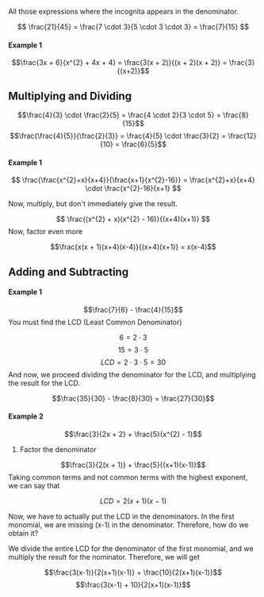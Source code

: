 All those expressions where the incognita appears in the denominator.

$$
\frac{21}{45} = \frac{7 \cdot 3}{5 \cdot 3 \cdot 3} = \frac{7}{15}
$$



#### Example 1

$$\frac{3x + 6}{x^{2} + 4x + 4} = \frac{3(x + 2)}{(x + 2)(x + 2)} = \frac{3}{(x+2)}$$



## Multiplying and Dividing
$$\frac{4}{3} \cdot \frac{2}{5} = \frac{4 \cdot 2}{3 \cdot 5} = \frac{8}{15}$$$$\frac{\frac{4}{5}}{\frac{2}{3}} = \frac{4}{5} \cdot \frac{3}{2} = \frac{12}{10} = \frac{6}{5}$$
#### Example 1

$$ \frac{\frac{x^{2}+x}{x+4}}{\frac{x+1}{x^{2}-16}} = \frac{x^{2}+x}{x+4} \cdot \frac{x^{2}-16}{x+1} $$

Now, multiply, but don't immediately give the result.

$$
\frac{(x^{2} + x)(x^{2} - 16)}{(x+4)(x+1)} $$Now, factor even more

$$\frac{x(x + 1)(x+4)(x-4)}{(x+4)(x+1)} = x(x-4)$$
## Adding and Subtracting

#### Example 1

$$\frac{7}{6} - \frac{4}{15}$$
You must find the LCD (Least Common Denominator)

$$ 6 = 2 \cdot 3$$
$$15 = 3 \cdot 5$$
$$LCD = 2 \cdot 3 \cdot 5 = 30 $$
And now, we proceed dividing the denominator for the LCD, and multiplying the result for the LCD.

$$\frac{35}{30} - \frac{8}{30} = \frac{27}{30}$$

#### Example 2

$$\frac{3}{2x + 2} + \frac{5}{x^{2} - 1}$$
1. Factor the denominator

$$\frac{3}{2(x + 1)} + \frac{5}{(x+1)(x-1)}$$ 
Taking common terms and not common terms with the highest exponent, we can say that

$$LCD = 2(x+1)(x-1)$$

Now, we have to actually put the LCD in the denominators. In the first monomial, we are missing (x-1) in the denominator. Therefore, how do we obtain it?

We divide the entire LCD for the denominator of the first monomial, and we multiply the result for the nominator. Therefore, we will get

$$\frac{3(x-1)}{2(x+1)(x-1)} + \frac{10}{2(x+1)(x-1)}$$
$$\frac{3(x-1) + 10}{2(x+1)(x-1)}$$